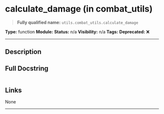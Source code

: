 # calculate_damage (in combat_utils)
> **Fully qualified name:** `utils.combat_utils.calculate_damage`

**Type:** function
**Module:** 
**Status:** n/a
**Visibility:** n/a
**Tags:** 
**Deprecated:** ❌

---

## Description


## Full Docstring
```

```

## Links
None

---
